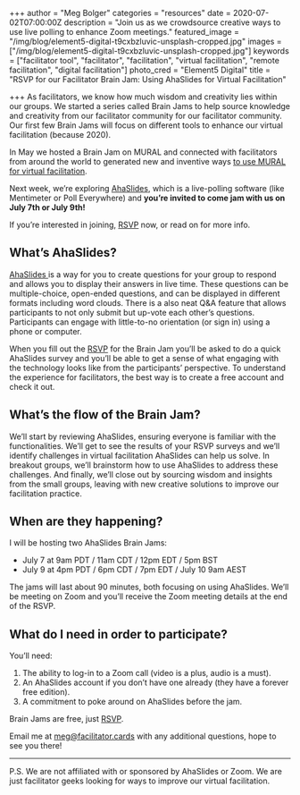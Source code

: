 +++
author = "Meg Bolger"
categories = "resources"
date = 2020-07-02T07:00:00Z
description = "Join us as we crowdsource creative ways to use live polling to enhance Zoom meetings."
featured_image = "/img/blog/element5-digital-t9cxbzluvic-unsplash-cropped.jpg"
images = ["/img/blog/element5-digital-t9cxbzluvic-unsplash-cropped.jpg"]
keywords = ["facilitator tool", "facilitator", "facilitation", "virtual facilitation", "remote facilitation", "digital facilitation"]
photo_cred = "Element5 Digital"
title = "RSVP for our Facilitator Brain Jam: Using AhaSlides for Virtual Facilitation"

+++
As facilitators, we know how much wisdom and creativity lies within our groups. We started a series called Brain Jams to help source knowledge and creativity from our facilitator community for our facilitator community. Our first few Brain Jams will focus on different tools to enhance our virtual facilitation (because 2020).

In May we hosted a Brain Jam on MURAL and connected with facilitators from around the world to generated new and inventive ways [to use MURAL for virtual facilitation](https://www.facilitator.cards/blog/using-mural-for-virtual-facilitation-canning-the-brain-jam/).

Next week, we’re exploring [AhaSlides](http://ahaslides.com/), which is a live-polling software (like Mentimeter or Poll Everywhere) and **you’re invited to come jam with us on July 7th or July 9th!**

If you’re interested in joining, [RSVP](https://hues.typeform.com/to/uuszYepV) now, or read on for more info.

## What’s AhaSlides?

[AhaSlides ](http://ahaslides.com/)is a way for you to create questions for your group to respond and allows you to display their answers in live time. These questions can be multiple-choice, open-ended questions, and can be displayed in different formats including word clouds. There is a also neat Q&A feature that allows participants to not only submit but up-vote each other’s questions. Participants can engage with little-to-no orientation (or sign in) using a phone or computer.

When you fill out the [RSVP](https://hues.typeform.com/to/uuszYepV) for the Brain Jam you’ll be asked to do a quick AhaSlides survey and you’ll be able to get a sense of what engaging with the technology looks like from the participants’ perspective. To understand the experience for facilitators, the best way is to create a free account and check it out.

## What’s the flow of the Brain Jam?

We’ll start by reviewing AhaSlides, ensuring everyone is familiar with the functionalities. We’ll get to see the results of your RSVP surveys and we’ll identify challenges in virtual facilitation AhaSlides can help us solve. In breakout groups, we’ll brainstorm how to use AhaSlides to address these challenges. And finally, we’ll close out by sourcing wisdom and insights from the small groups, leaving with new creative solutions to improve our facilitation practice.

## When are they happening?

I will be hosting two AhaSlides Brain Jams:

* July 7 at 9am PDT / 11am CDT / 12pm EDT / 5pm BST
* July 9 at 4pm PDT / 6pm CDT / 7pm EDT / July 10 9am AEST

The jams will last about 90 minutes, both focusing on using AhaSlides. We’ll be meeting on Zoom and you’ll receive the Zoom meeting details at the end of the RSVP.

## What do I need in order to participate?

You’ll need:

1. The ability to log-in to a Zoom call (video is a plus, audio is a must).
2. An AhaSlides account if you don’t have one already (they have a forever free edition).
3. A commitment to poke around on AhaSlides before the jam.

Brain Jams are free, just [RSVP](https://hues.typeform.com/to/uuszYepV).

Email me at meg@facilitator.cards with any additional questions, hope to see you there!

***

P.S. We are not affiliated with or sponsored by AhaSlides or Zoom. We are just facilitator geeks looking for ways to improve our virtual facilitation.